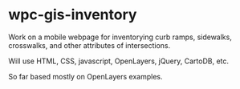 wpc-gis-inventory
=================

Work on a mobile webpage for inventorying curb ramps, sidewalks, crosswalks, and other attributes of intersections.

Will use HTML, CSS, javascript, OpenLayers, jQuery, CartoDB, etc.

So far based mostly on OpenLayers examples.